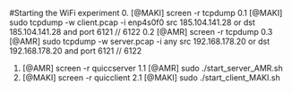 #Starting the WiFi experiment
0. [@MAKI] screen -r tcpdump
0.1 [@MAKI] sudo tcpdump -w client.pcap -i enp4s0f0 src 185.104.141.28 or dst 185.104.141.28 and port 6121 // 6122
0.2 [@AMR] screen -r tcpdump
0.3 [@AMR] sudo tcpdump -w server.pcap -i any src 192.168.178.20 or dst 192.168.178.20 and port 6121 // 6122

1. [@AMR] screen -r quiccserver
1.1 [@AMR] sudo ./start_server_AMR.sh
2. [@MAKI] screen -r quicclient
2.1 [@MAKI] sudo ./start_client_MAKI.sh